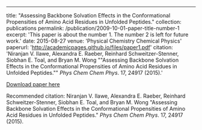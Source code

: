 ---
title: "Assessing Backbone Solvation Effects in the Conformational Propensities of Amino Acid Residues in Unfolded Peptides."
collection: publications
permalink: /publication/2009-10-01-paper-title-number-1
excerpt: 'This paper is about the number 1. The number 2 is left for future work.'
date: 2015-08-27
venue: 'Physical Chemistry Chemical Physics'
paperurl: 'http://academicpages.github.io/files/paper1.pdf'
citation: 'Niranjan V. Ilawe, Alexandra E. Raeber, Reinhard Schweitzer-Stenner, Siobhan E. Toal, and Bryan M. Wong &quot;"Assessing Backbone Solvation Effects in the Conformational Propensities of Amino Acid Residues in Unfolded Peptides."&quot; <i>Phys Chem Chem Phys</i>. 17, 24917 (2015).'

[Download paper here](http://academicpages.github.io/files/paper1.pdf)

Recommended citation: Niranjan V. Ilawe, Alexandra E. Raeber, Reinhard Schweitzer-Stenner, Siobhan E. Toal, and Bryan M. Wong "Assessing Backbone Solvation Effects in the Conformational Propensities of Amino Acid Residues in Unfolded Peptides." <i>Phys Chem Chem Phys</i>. 17, 24917 (2015).
